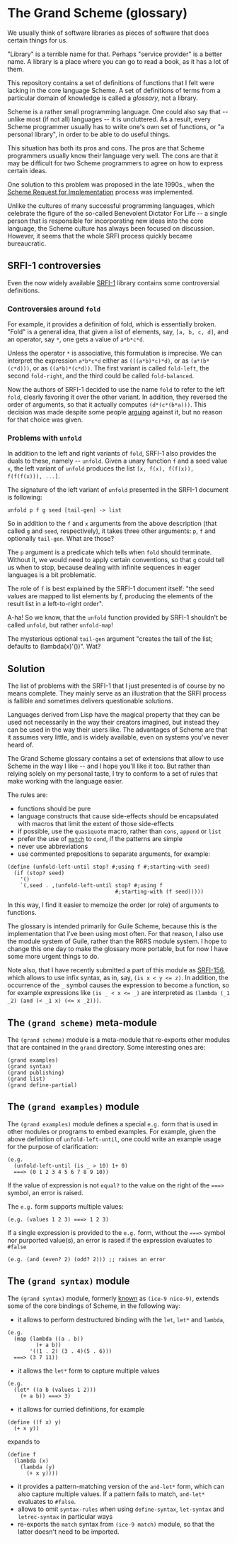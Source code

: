 # The Grand Scheme (glossary)

We usually think of software libraries as pieces
of software that does certain things for us.

"Library" is a terrible name for that. Perhaps
"service provider" is a better name. A library
is a place where you can go to read a book,
as it has a lot of them.

This repository contains a set of definitions
of functions that I felt were lacking in the
core language Scheme. A set of definitions
of terms from a particular domain of knowledge
is called a *glossary*, not a library.

Scheme is a rather small programming language.
One could also say that -- unlike most (if not
all) languages -- it is uncluttered. As a result,
every Scheme programmer usually has to write
one's own set of functions, or "a personal library",
in order to be able to do useful things.

This situation has both its pros and cons.
The pros are that Scheme programmers usually
know their language very well.
The cons are that it may be difficult for two
Scheme programmers to agree on how to express certain
ideas.

One solution to this problem was proposed in the
late 1990s., when the [Scheme Request for Implementation](http://srfi.schemers.org)
process was implemented.

Unlike the cultures of many successful programming
languages, which celebrate the figure of the so-called
Benevolent Dictator For Life -- a single person that is
responsible for incorporating new ideas into the core
language, the Scheme culture has always been focused
on discussion. However, it seems that the whole SRFI
process quickly became bureaucratic.

## SRFI-1 controversies

Even the now widely available [SRFI-1](http://srfi.schemers.org/srfi-1/)
library contains some controversial definitions.

### Controversies around `fold`

For example, it provides a definition of fold,
which is essentially broken. "Fold" is a general idea,
that given a list of elements, say, `[a, b, c, d]`,
and an operator, say `*`, one gets a value of `a*b*c*d`.

Unless the operator `*` is associative, this formulation
is imprecise. We can interpret the expression `a*b*c*d`
either as `(((a*b)*c)*d)`, or as `(a*(b*(c*d)))`, or
as `((a*b)*(c*d))`. The first variant is called `fold-left`,
the second `fold-right`, and the third could be called
`fold-balanced`.

Now the authors of SRFI-1 decided to use the name `fold`
to refer to the left `fold`, clearly favoring it over
the other variant. In addition, they reversed the order
of arguments, so that it actually computes `(d*(c*(b*a)))`.
This decision was made despite some people [arguing](http://srfi.schemers.org/srfi-1/mail-archive/msg00021.html)
against it, but no reason for that choice was given.

### Problems with `unfold`

In addition to the left and right variants of `fold`,
SRFI-1 also provides the duals to these, namely -- `unfold`.
Given a unary function `f` and a seed value `x`, the left
variant of `unfold` produces the list `[x, f(x), f(f(x)), f(f(f(x))), ...]`.

The signature of the left variant of `unfold` presented in
the SRFI-1 document is following:
```
unfold p f g seed [tail-gen] -> list
```
So in addition to the `f` and `x` arguments from the above
description (that called `g` and `seed`, respectively), it
takes three other arguments: `p`, `f` and optionally `tail-gen`.
What are those?

The `p` argument is a predicate which tells when `fold`
should terminate. Without it, we would need to apply
certain conventions, so that `g` could tell us when to stop,
because dealing with infinite sequences in eager languages
is a bit problematic.

The role of `f` is best explained by the SRFI-1 document itself:
"the seed values are mapped to list elements by f, producing
the elements of the result list in a left-to-right order".

A-ha! So we know, that the `unfold` function provided by SRFI-1
shouldn't be called `unfold`, but rather `unfold-map`!

The mysterious optional `tail-gen` argument "creates the tail of the list;
defaults to (lambda(x)'())". Wat?

## Solution

The list of problems with the SRFI-1 that I just presented is of course
by no means complete. They mainly serve as an illustration that the SRFI
process is fallible and sometimes delivers questionable solutions.

Languages derived from Lisp have the magical property that they can
be used not necessarily in the way their creators imagined, but instead
they can be used in the way their users like. The advantages of Scheme
are that it assumes very little, and is widely available, even on
systems you've never heard of.

The Grand Scheme glossary contains a set of extensions that allow
to use Scheme in the way I like -- and I hope you'll like it too.
But rather than relying solely on my personal taste, I try to conform
to a set of rules that make working with the language easier.

The rules are:
- functions should be pure
- language constructs that cause side-effects should be encapsulated
with macros that limit the extent of those side-effects
- if possible, use the `quasiquote` macro, rather than `cons`,
`append` or `list`
- prefer the use of [`match`](http://synthcode.com/scheme/match.scm)
to `cond`, if the patterns are simple
- never use abbreviations
- use commented prepositions to separate arguments, for example:
```
(define (unfold-left-until stop? #;using f #;starting-with seed)
  (if (stop? seed)
    '()
    `(,seed . ,(unfold-left-until stop? #;using f 
                                  #;starting-with (f seed)))))
```
In this way, I find it easier to memoize the order (or role) of arguments
to functions.

The glossary is intended primarily for Guile Scheme, because this
is the implementation that I've been using most often. For that
reason, I also use the module system of Guile, rather than the
R6RS module system. I hope to change this one day to make the
glossary more portable, but for now I have some more urgent
things to do.

Note also, that I have recently submitted a part of this module
as [SRFI-156](https://srfi.schemers.org/srfi-156/), which allows
to use infix syntax, as in, say, `(is x < y <= z)`. In addition,
the occurrence of the `_` symbol causes the expression to become
a function, so for example expressions like `(is _ < x <= _)`
are interpreted as `(lambda (_1 _2) (and (< _1 x) (<= x _2)))`.

## The `(grand scheme)` meta-module

The `(grand scheme)` module is a meta-module that re-exports
other modules that are contained in the `grand` directory.
Some interesting ones are:
```
(grand examples)
(grand syntax)
(grand publishing)
(grand list)
(grand define-partial)
```

## The `(grand examples)` module

The `(grand examples)` module defines a special `e.g.` form
that is used in other modules or programs to embed examples.
For example, given the above definition of `unfold-left-until`,
one could write an example usage for the purpose of clarification:
```
(e.g.
  (unfold-left-until (is _ > 10) 1+ 0)
  ===> (0 1 2 3 4 5 6 7 8 9 10))
```
If the value of expression is not `equal?` to the
value on the right of the `===>` symbol, an error
is raised.

The `e.g.` form supports multiple values:
```
(e.g. (values 1 2 3) ===> 1 2 3)
```

If a single expression is provided to the `e.g.` form, without
the `===>` symbol nor purported value(s), an error is rased
if the expression evaluates to `#false`
```
(e.g. (and (even? 2) (odd? 2))) ;; raises an error
```

## The `(grand syntax)` module

The `(grand syntax)` module, formerly [known](https://lists.gnu.org/archive/html/guile-user/2015-09/msg00009.html)
as `(ice-9 nice-9)`, extends some of the core bindings of Scheme, in the following way:
- it allows to perform destructured binding with the `let`, `let*`
and `lambda`,
```
(e.g.
  (map (lambda ((a . b))
         (+ a b))
       '((1 . 2) (3 . 4)(5 . 6)))
  ===> (3 7 11))
```
- it allows the `let*` form to capture multiple values
```
(e.g.
  (let* ((a b (values 1 2)))
    (+ a b)) ===> 3)
```
- it allows for curried definitions, for example
```
(define ((f x) y)
  (+ x y))
```
expands to
```
(define f
  (lambda (x)
    (lambda (y)
      (+ x y))))
```
- it provides a pattern-matching version of the `and-let*`
form, which can also capture multiple values. If a
pattern fails to match, `and-let*` evaluates to `#false`.
- allows to omit `syntax-rules` when using `define-syntax`,
`let-syntax` and `letrec-syntax` in particular ways
- re-exports the `match` syntax from `(ice-9 match)` module,
so that the latter doesn't need to be imported.

